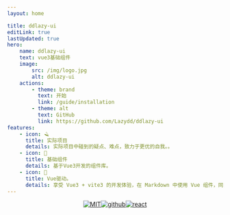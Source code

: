 ```yaml
---
layout: home

title: ddlazy-ui
editLink: true
lastUpdated: true
hero:
    name: ddlazy-ui
    text: vue3基础组件
    image:
        src: /img/logo.jpg
        alt: ddlazy-ui
    actions:
        - theme: brand
          text: 开始
          link: /guide/installation
        - theme: alt
          text: GitHub
          link: https://github.com/Lazydd/ddlazy-ui
features:
    - icon: 🪒
      title: 实际项目
      details: 实际项目中碰到的疑点、难点，致力于更优的自我。。
    - icon: 🧩
      title: 基础组件
      details: 基于Vue3开发的组件库。
    - icon: 🚀
      title: Vue驱动。
      details: 享受 Vue3 + vite3 的开发体验，在 Markdown 中使用 Vue 组件，同时可以使用 Vue 来开发自定义主题。
---
```


<p style="display: flex;
    justify-content: center;
    align-items: center;
    margin-top: 10px;">
    <a href="https://opensource.org/licenses/MIT"><img src="https://img.shields.io/badge/license-MIT-brightgreen.svg" alt="MIT"></a>
    <a href="https://github.com/Lazydd"><img src="https://img.shields.io/badge/github-Lazydd-brightgreen.svg" alt="github"></a>
    <a href="https://github.com/facebook/react"><img src="https://img.shields.io/badge/npm-%5E3.3.4-blue" alt="react"></a>
</p>
